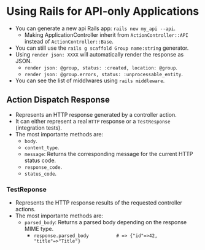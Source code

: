 # Using Rails for API-only Applications

- You can generate a new api Rails app: `rails new my_api --api`.
    - Making ApplicationController inherit from `ActionController::API` instead of `ActionController::Base`.
- You can still use the `rails g scaffold Group name:string` generator.
- Using `render json: XXXX` will automatically render the response as JSON.
    - `render json: @group, status: :created, location: @group`.
    - `render json: @group.errors, status: :unprocessable_entity`.
- You can see the list of middlwares using `rails middleware`.

## Action Dispatch Response

- Represents an HTTP response generated by a controller action.
- It can either represent a real `HTTP` response or a `TestResponse` (integration tests).
- The most importante methods are:
    - `body`.
    - `content_type`.
    - `message`: Returns the corresponding message for the current HTTP status code.
    - `response_code`.
    - `status_code`.

### TestReponse

- Represents the HTTP response results of the requested controller actions.
- The most importante methods are:
    - `parsed_body`: Returns a parsed body depending on the response MIME type.
        - `response.parsed_body          # => {"id"=>42, "title"=>"Title"}`
